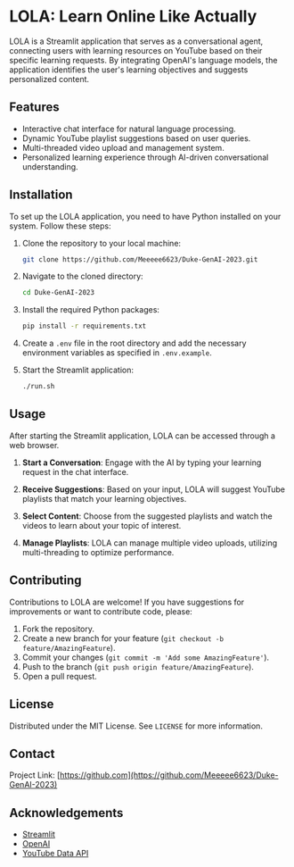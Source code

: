 # LOLA: Learn Online Like Actually

LOLA is a Streamlit application that serves as a conversational agent, connecting users with learning resources on YouTube based on their specific learning requests. By integrating OpenAI's language models, the application identifies the user's learning objectives and suggests personalized content.

## Features

- Interactive chat interface for natural language processing.
- Dynamic YouTube playlist suggestions based on user queries.
- Multi-threaded video upload and management system.
- Personalized learning experience through AI-driven conversational understanding.

## Installation

To set up the LOLA application, you need to have Python installed on your system. Follow these steps:

1. Clone the repository to your local machine:
    ```bash
    git clone https://github.com/Meeeee6623/Duke-GenAI-2023.git
    ```

2. Navigate to the cloned directory:
    ```bash
    cd Duke-GenAI-2023
    ```

3. Install the required Python packages:
    ```bash
    pip install -r requirements.txt
    ```

4. Create a `.env` file in the root directory and add the necessary environment variables as specified in `.env.example`.

5. Start the Streamlit application:
    ```bash
   ./run.sh
    ```

## Usage

After starting the Streamlit application, LOLA can be accessed through a web browser.

1. **Start a Conversation**: Engage with the AI by typing your learning request in the chat interface.

2. **Receive Suggestions**: Based on your input, LOLA will suggest YouTube playlists that match your learning objectives.

3. **Select Content**: Choose from the suggested playlists and watch the videos to learn about your topic of interest.

4. **Manage Playlists**: LOLA can manage multiple video uploads, utilizing multi-threading to optimize performance.

## Contributing

Contributions to LOLA are welcome! If you have suggestions for improvements or want to contribute code, please:

1. Fork the repository.
2. Create a new branch for your feature (`git checkout -b feature/AmazingFeature`).
3. Commit your changes (`git commit -m 'Add some AmazingFeature'`).
4. Push to the branch (`git push origin feature/AmazingFeature`).
5. Open a pull request.

## License

Distributed under the MIT License. See `LICENSE` for more information.

## Contact


Project Link: [https://github.com](https://github.com/Meeeee6623/Duke-GenAI-2023)

## Acknowledgements

- [Streamlit](https://streamlit.io/)
- [OpenAI](https://openai.com/)
- [YouTube Data API](https://developers.google.com/youtube/v3)

